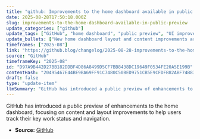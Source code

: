 ```yaml
---
title: "github: Improvements to the home dashboard available in public preview"
date: 2025-08-28T17:50:18.000Z
slug: improvements-to-the-home-dashboard-available-in-public-preview
update_categories: ["github"]
update_tags: ["GitHub", "home dashboard", "public preview", "UI improvements"]
update_bullets: ["New home dashboard layout and content improvements are available in public preview.", "Enhancements aim to help users understand the status of their important work.", "Improved navigation features are part of the update."]
timeframes: ["2025-08"]
link: "https://github.blog/changelog/2025-08-28-improvements-to-the-home-dashboard-available-in-public-preview"
source: "GitHub"
timeframeKey: "2025-08"
id: "D97A9B442D27BB182DDBF4D86A8499D5CF7BB8438DC19649F0534FE20A5E199B"
contentHash: "20495467E44BE9BA69FF91C7480C50BED9751CB5E9CFDFB82ABF74B83A2C78CF"
draft: false
type: "update-item"
llmSummary: "GitHub has introduced a public preview of enhancements to the home dashboard, focusing on content and layout improvements to help users track their key work status and navigation."
---
```


GitHub has introduced a public preview of enhancements to the home dashboard, focusing on content and layout improvements to help users track their key work status and navigation.

- **Source:** [GitHub](https://github.blog/changelog/2025-08-28-improvements-to-the-home-dashboard-available-in-public-preview)
